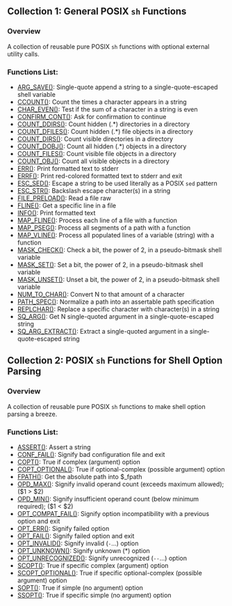 ## Collection 1: General POSIX `sh` Functions

### Overview

A collection of reusable pure POSIX `sh` functions with optional external
utility calls.

### Functions List:

- [ARG_SAVE()](https://github.com/mscalindt/shell-glossary/blob/main/src/arg_save): Single-quote append a string to a single-quote-escaped shell variable
- [CCOUNT()](https://github.com/mscalindt/shell-glossary/blob/main/src/ccount): Count the times a character appears in a string
- [CHAR_EVEN()](https://github.com/mscalindt/shell-glossary/blob/main/src/char_even): Test if the sum of a character in a string is even
- [CONFIRM_CONT()](https://github.com/mscalindt/shell-glossary/blob/main/src/confirm_cont): Ask for confirmation to continue
- [COUNT_DDIRS()](https://github.com/mscalindt/shell-glossary/blob/main/src/count_ddirs): Count hidden (.*) directories in a directory
- [COUNT_DFILES()](https://github.com/mscalindt/shell-glossary/blob/main/src/count_dfiles): Count hidden (.*) file objects in a directory
- [COUNT_DIRS()](https://github.com/mscalindt/shell-glossary/blob/main/src/count_dirs): Count visible directories in a directory
- [COUNT_DOBJ()](https://github.com/mscalindt/shell-glossary/blob/main/src/count_dobj): Count all hidden (.*) objects in a directory
- [COUNT_FILES()](https://github.com/mscalindt/shell-glossary/blob/main/src/count_files): Count visible file objects in a directory
- [COUNT_OBJ()](https://github.com/mscalindt/shell-glossary/blob/main/src/count_obj): Count all visible objects in a directory
- [ERR()](https://github.com/mscalindt/shell-glossary/blob/main/src/err): Print formatted text to stderr
- [ERRF()](https://github.com/mscalindt/shell-glossary/blob/main/src/errF): Print red-colored formatted text to stderr and exit
- [ESC_SED()](https://github.com/mscalindt/shell-glossary/blob/main/src/esc_sed): Escape a string to be used literally as a POSIX `sed` pattern
- [ESC_STR()](https://github.com/mscalindt/shell-glossary/blob/main/src/esc_str): Backslash escape character(s) in a string
- [FILE_PRELOAD()](https://github.com/mscalindt/shell-glossary/blob/main/src/file_preload): Read a file raw
- [FLINE()](https://github.com/mscalindt/shell-glossary/blob/main/src/fline): Get a specific line in a file
- [INFO()](https://github.com/mscalindt/shell-glossary/blob/main/src/info): Print formatted text
- [MAP_FLINE()](https://github.com/mscalindt/shell-glossary/blob/main/src/map_fline): Process each line of a file with a function
- [MAP_PSEG()](https://github.com/mscalindt/shell-glossary/blob/main/src/map_pseg): Process all segments of a path with a function
- [MAP_VLINE()](https://github.com/mscalindt/shell-glossary/blob/main/src/map_vline): Process all populated lines of a variable (string) with a function
- [MASK_CHECK()](https://github.com/mscalindt/shell-glossary/blob/main/src/mask_check): Check a bit, the power of 2, in a pseudo-bitmask shell variable
- [MASK_SET()](https://github.com/mscalindt/shell-glossary/blob/main/src/mask_set): Set a bit, the power of 2, in a pseudo-bitmask shell variable
- [MASK_UNSET()](https://github.com/mscalindt/shell-glossary/blob/main/src/mask_unset): Unset a bit, the power of 2, in a pseudo-bitmask shell variable
- [NUM_TO_CHAR()](https://github.com/mscalindt/shell-glossary/blob/main/src/num_to_char): Convert N to that amount of a character
- [PATH_SPEC()](https://github.com/mscalindt/shell-glossary/blob/main/src/path_spec): Normalize a path into an assertable path specification
- [REPLCHAR()](https://github.com/mscalindt/shell-glossary/blob/main/src/replchar): Replace a specific character with character(s) in a string
- [SQ_ARG()](https://github.com/mscalindt/shell-glossary/blob/main/src/sq_arg): Get N single-quoted argument in a single-quote-escaped string
- [SQ_ARG_EXTRACT()](https://github.com/mscalindt/shell-glossary/blob/main/src/sq_arg_extract): Extract a single-quoted argument in a single-quote-escaped string

## Collection 2: POSIX `sh` Functions for Shell Option Parsing

### Overview

A collection of reusable pure POSIX `sh` functions to make shell option parsing
a breeze.

### Functions List:

- [ASSERT()](https://github.com/mscalindt/shell-glossary/blob/main/src/assert): Assert a string
- [CONF_FAIL()](https://github.com/mscalindt/shell-glossary/blob/main/src/conf_fail): Signify bad configuration file and exit
- [COPT()](https://github.com/mscalindt/shell-glossary/blob/main/src/copt): True if complex (argument) option
- [COPT_OPTIONAL()](https://github.com/mscalindt/shell-glossary/blob/main/src/copt_optional): True if optional-complex (possible argument) option
- [FPATH()](https://github.com/mscalindt/shell-glossary/blob/main/src/fpath): Get the absolute path into $_fpath
- [OPD_MAX()](https://github.com/mscalindt/shell-glossary/blob/main/src/opd_max): Signify invalid operand count (exceeds maximum allowed); ($1 > $2)
- [OPD_MIN()](https://github.com/mscalindt/shell-glossary/blob/main/src/opd_min): Signify insufficient operand count (below minimum required); ($1 < $2)
- [OPT_COMPAT_FAIL()](https://github.com/mscalindt/shell-glossary/blob/main/src/opt_compat_fail): Signify option incompatibility with a previous option and exit
- [OPT_ERR()](https://github.com/mscalindt/shell-glossary/blob/main/src/opt_err): Signify failed option
- [OPT_FAIL()](https://github.com/mscalindt/shell-glossary/blob/main/src/opt_fail): Signify failed option and exit
- [OPT_INVALID()](https://github.com/mscalindt/shell-glossary/blob/main/src/opt_invalid): Signify invalid (`-`...) option
- [OPT_UNKNOWN()](https://github.com/mscalindt/shell-glossary/blob/main/src/opt_unknown): Signify unknown (*) option
- [OPT_UNRECOGNIZED()](https://github.com/mscalindt/shell-glossary/blob/main/src/opt_unrecognized): Signify unrecognized (`--`...) option
- [SCOPT()](https://github.com/mscalindt/shell-glossary/blob/main/src/scopt): True if specific complex (argument) option
- [SCOPT_OPTIONAL()](https://github.com/mscalindt/shell-glossary/blob/main/src/scopt_optional): True if specific optional-complex (possible argument) option
- [SOPT()](https://github.com/mscalindt/shell-glossary/blob/main/src/sopt): True if simple (no argument) option
- [SSOPT()](https://github.com/mscalindt/shell-glossary/blob/main/src/ssopt): True if specific simple (no argument) option
